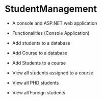 # StudentManagement


- A console and ASP.NET web application

- Functionalities (Console Application)
- Add students to a database
- Add Course to a database
- Add Students to a course
- View all students assigned to a course
- View all PHD students 
- View all Foreign students



